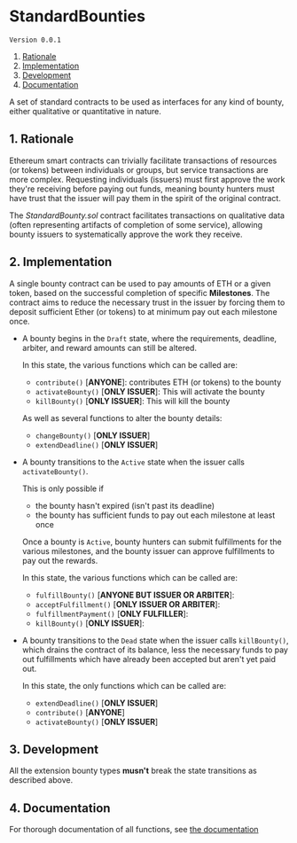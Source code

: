 # StandardBounties

`Version 0.0.1`

1. [Rationale](#1-rationale)
2. [Implementation](#2-implementation)
3. [Development](#3-development)
4. [Documentation](#4-documentation)

A set of standard contracts to be used as interfaces for any kind of bounty, either qualitative or quantitative in nature.

## 1. Rationale

Ethereum smart contracts can trivially facilitate transactions of resources (or tokens) between individuals or groups, but service transactions are more complex. Requesting individuals (issuers) must first approve the work they're receiving before paying out funds, meaning bounty hunters must have trust that the issuer will pay them in the spirit of the original contract.

The _StandardBounty.sol_ contract facilitates transactions on qualitative data (often representing artifacts of completion of some service), allowing bounty issuers to systematically approve the work they receive.


## 2. Implementation

A single bounty contract can be used to pay amounts of ETH or a given token, based on the successful completion of specific **Milestones**. The contract aims to reduce the necessary trust in the issuer by forcing them to deposit sufficient Ether (or tokens) to at minimum pay out each milestone once.

- A bounty begins in the `Draft` state, where the requirements, deadline, arbiter, and reward amounts can still be altered.

  In this state, the various functions which can be called are:
    - `contribute()` [**ANYONE**]: contributes ETH (or tokens) to the bounty
    - `activateBounty()` [**ONLY ISSUER**]: This will activate the bounty
    - `killBounty()` [**ONLY ISSUER**]: This will kill the bounty

  As well as several functions to alter the bounty details:
    - `changeBounty()` [**ONLY ISSUER**]
    - `extendDeadline()` [**ONLY ISSUER**]

- A bounty transitions to the `Active` state when the issuer calls `activateBounty()`.

  This is only possible if
  - the bounty hasn't expired (isn't past its deadline)
  - the bounty has sufficient funds to pay out each milestone at least once

  Once a bounty is `Active`, bounty hunters can submit fulfillments for the various milestones, and the bounty issuer can approve fulfillments to pay out the rewards.

  In this state, the various functions which can be called are:
    - `fulfillBounty()` [**ANYONE BUT ISSUER OR ARBITER**]:
    - `acceptFulfillment()` [**ONLY ISSUER OR ARBITER**]:
    - `fulfillmentPayment()` [**ONLY FULFILLER**]:
    - `killBounty()` [**ONLY ISSUER**]:

- A bounty transitions to the `Dead` state when the issuer calls `killBounty()`, which drains the contract of its balance, less the necessary funds to pay out fulfillments which have already been accepted but aren't yet paid out.

  In this state, the only functions which can be called are:
  - `extendDeadline()` [**ONLY ISSUER**]
  - `contribute()` [**ANYONE**]
  - `activateBounty()` [**ONLY ISSUER**]


## 3. Development

All the extension bounty types **musn't** break the state transitions as described above.

## 4. Documentation

For thorough documentation of all functions, see [the documentation](./docs/documentation.md)
